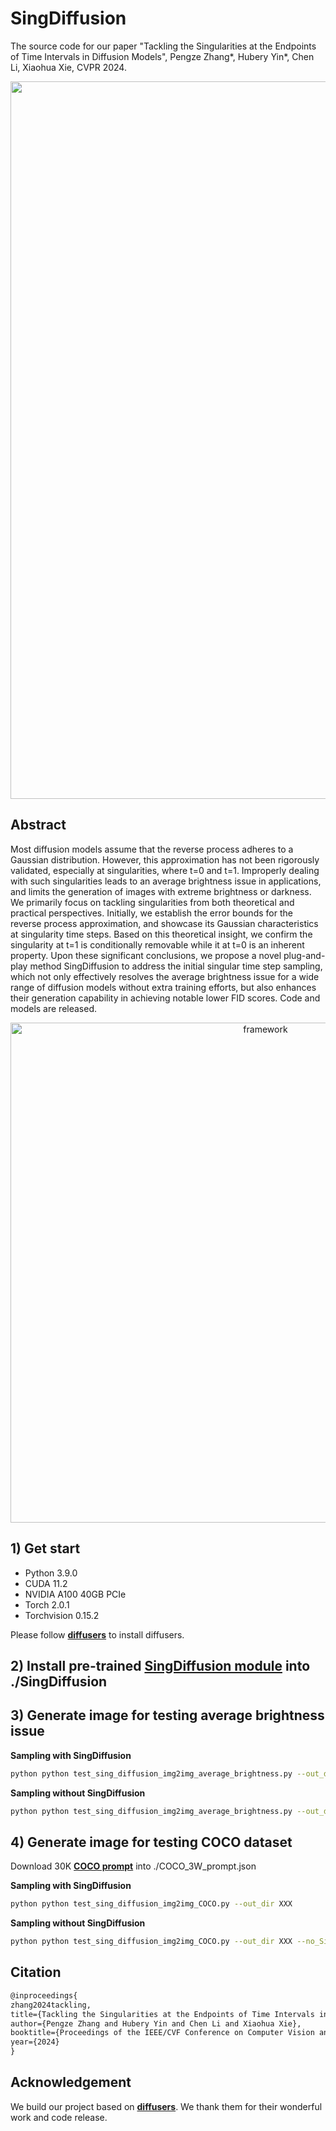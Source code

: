 # SingDiffusion

The source code for our paper "Tackling the Singularities at the Endpoints of Time Intervals in Diffusion Models", Pengze Zhang*, Hubery Yin*, Chen Li, Xiaohua Xie, CVPR 2024.

<div align=center>
<img width="1148" alt="framework" src="https://github.com/PangzeCheung/SingDiffusion/assets/37894893/76fc771d-ec33-4fb5-ab03-ba5265f31a3b">
</div>

## Abstract

Most diffusion models assume that the reverse process adheres to a Gaussian distribution. However, this approximation has not been rigorously validated, especially at singularities, where t=0 and t=1. Improperly dealing with such singularities leads to an average brightness issue in applications, and limits the generation of images with extreme brightness or darkness. We primarily focus on tackling singularities from both theoretical and practical perspectives. Initially, we establish the error bounds for the reverse process approximation, and showcase its Gaussian characteristics at singularity time steps. Based on this theoretical insight, we confirm the singularity at t=1 is conditionally removable while it at t=0 is an inherent property. Upon these significant conclusions, we propose a novel plug-and-play method SingDiffusion to address the initial singular time step sampling, which not only effectively resolves the average brightness issue for a wide range of diffusion models without extra training efforts, but also enhances their generation capability in achieving notable lower FID scores. Code and models are released.

<div align=center>
<img width="800" alt="framework" src="https://github.com/PangzeCheung/SingDiffusion/assets/37894893/22c69fbf-ea8a-434c-8be5-0dfc27395a14">
</div>

## 1) Get start

* Python 3.9.0
* CUDA 11.2
* NVIDIA A100 40GB PCIe
* Torch 2.0.1
* Torchvision 0.15.2

Please follow **[diffusers](https://github.com/huggingface/diffusers)** to install diffusers.

## 2) Install pre-trained **[SingDiffusion module](https://drive.google.com/drive/folders/1wPZDRPcsnToRobu0ssBEg6cPV2TRGMAi?usp=sharing)** into ./SingDiffusion

## 3) Generate image for testing average brightness issue

**Sampling with SingDiffusion**
```bash
python python test_sing_diffusion_img2img_average_brightness.py --out_dir XXX 
```

**Sampling without SingDiffusion**
```bash
python python test_sing_diffusion_img2img_average_brightness.py --out_dir XXX --no_SingDiffusion
```

## 4) Generate image for testing COCO dataset

Download 30K **[COCO prompt](https://drive.google.com/file/d/1TcYgGyQ2hGRktuBcaeISKKXjTf99cqoW/view?usp=sharing)** into ./COCO_3W_prompt.json

**Sampling with SingDiffusion**
```bash
python python test_sing_diffusion_img2img_COCO.py --out_dir XXX 
```

**Sampling without SingDiffusion**
```bash
python python test_sing_diffusion_img2img_COCO.py --out_dir XXX --no_SingDiffusion
```


## Citation

```tex
@inproceedings{
zhang2024tackling,
title={Tackling the Singularities at the Endpoints of Time Intervals in Diffusion Models},
author={Pengze Zhang and Hubery Yin and Chen Li and Xiaohua Xie},
booktitle={Proceedings of the IEEE/CVF Conference on Computer Vision and Pattern Recognition (CVPR)},
year={2024}
}
```

## Acknowledgement 

We build our project based on **[diffusers](https://github.com/huggingface/diffusers)**. We thank them for their wonderful work and code release.
